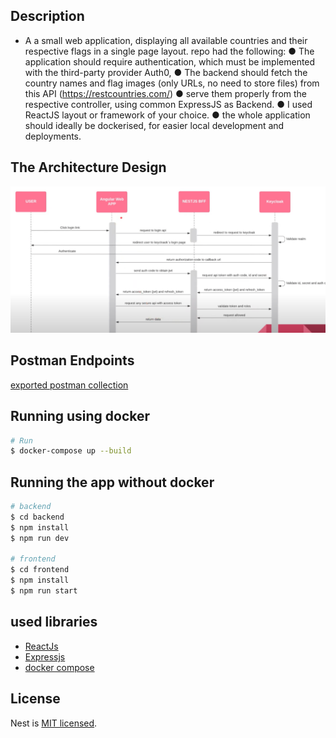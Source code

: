 ## Description
- A a small web application, displaying all available countries and their respective flags in a single page layout. 
repo had the following:
●  The application should require authentication, which must be implemented with the third-party provider Auth0, 
●  The backend should fetch the country names and flag images (only URLs, no need to store files) from this API (https://restcountries.com/)
●  serve them properly from the respective controller, using common ExpressJS as Backend.
● I used ReactJS layout or framework of your choice.
● the whole application should ideally be dockerised, for easier local development and deployments.


## The Architecture Design 

<p align="center">
  <a href="http://nestjs.com/" target="blank"><img src="https://github.com/mohamedlotfe/nestjs-keycloak-auth/blob/main/public/flow.png"  alt="Nest Logo" /></a>
</p>

## Postman Endpoints
[exported postman collection]([https://www.npmjs.com/package/@keycloak/keycloak-admin-client](https://github.com/mohamedlotfe/nestjs-keycloak-auth/blob/main/repo.postman_collection.json))

## Running using docker

```bash
# Run 
$ docker-compose up --build
```

## Running the app without docker

```bash
# backend
$ cd backend
$ npm install
$ npm run dev

# frontend
$ cd frontend
$ npm install
$ npm run start

```



## used libraries

- [ReactJs](https://legacy.reactjs.org/docs/introducing-jsx.html)
- [Expressjs](https://expressjs.com/)
- [docker compose](https://docs.docker.com/compose/gettingstarted/)

## License

Nest is [MIT licensed](LICENSE).
